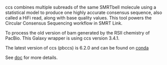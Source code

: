 ccs combines multiple subreads of the same SMRTbell molecule using a statistical model to produce one highly accurate consensus sequence, also called a HiFi read, along with base quality values. This tool powers the Circular Consensus Sequencing workflow in SMRT Link.

To process the old version of bam generated by the RSII chemistry of PacBio. This Galaxy wrapper is using ccs version 3.4.1.  

The latest version of ccs (pbccs) is 6.2.0 and can be found on [conda](https://anaconda.org/bioconda/pbccs) 

See [doc](https://ccs.how/) for more details.
